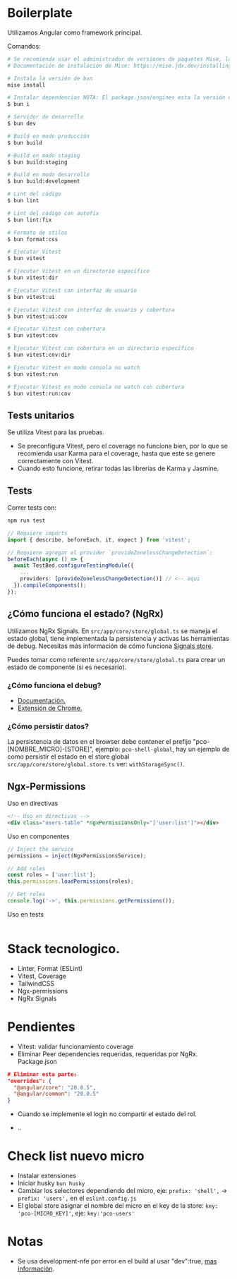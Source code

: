 # Boilerplate

Utilizamos Angular como framework principal.

Comandos:

```sh
# Se recomienda usar el administrador de versiones de paquetes Mise, la version esta en .mise.toml
# Documentación de instalacion de Mise: https://mise.jdx.dev/installing-mise.html#https-mise-run

# Instala la versión de bun
mise install

# Instalar dependencias NOTA: El package.json/engines esta la versión de node a utilizar.
$ bun i

# Servidor de desarrollo
$ bun dev

# Build en modo producción
$ bun build

# Build en modo staging
$ bun build:staging

# Build en modo desarrollo
$ bun build:development

# Lint del código
$ bun lint

# Lint del código con autofix
$ bun lint:fix

# Formato de stilos
$ bun format:css

# Ejecutar Vitest
$ bun vitest

# Ejecutar Vitest en un directorio específico
$ bun vitest:dir

# Ejecutar Vitest con interfaz de usuario
$ bun vitest:ui

# Ejecutar Vitest con interfaz de usuario y cobertura
$ bun vitest:ui:cov

# Ejecutar Vitest con cobertura
$ bun vitest:cov

# Ejecutar Vitest con cobertura en un directorio específico
$ bun vitest:cov:dir

# Ejecutar Vitest en modo consola no watch
$ bun vitest:run

# Ejecutar Vitest en modo consola no watch con cobertura
$ bun vitest:run:cov
```

## Tests unitarios

Se utiliza Vitest para las pruebas.

- Se preconfigura Vitest, pero el coverage no funciona bien, por lo que se recomienda usar Karma para el coverage, hasta que este se genere correctamente con Vitest.
- Cuando esto funcione, retirar todas las librerías de Karma y Jasmine.

## Tests

Correr tests con:

```bash
npm run test
```

```ts
// Requiere imports
import { describe, beforeEach, it, expect } from 'vitest';

// Requiere agregar el provider `provideZonelessChangeDetection`:
beforeEach(async () => {
  await TestBed.configureTestingModule({
    ...
    providers: [provideZonelessChangeDetection()] // <-- aqui
  }).compileComponents();
});
```

## ¿Cómo funciona el estado? (NgRx)

Utilizamos NgRx Signals. En `src/app/core/store/global.ts` se maneja el estado global, tiene implementada la persistencia y activas las herramientas de debug. Necesitas más información de cómo funciona [Signals store](https://ngrx.io/guide/signals/signal-store).

Puedes tomar como referente `src/app/core/store/global.ts` para crear un estado de componente (si es necesario).

### ¿Cómo funciona el debug?

- [Documentación.](https://ngrx-toolkit.angulararchitects.io/docs/with-devtools#disabling-devtools-in-production)
- [Extensión de Chrome.](https://chromewebstore.google.com/detail/redux-devtools/lmhkpmbekcpmknklioeibfkpmmfibljd)

### ¿Cómo persistir datos?

La persistencia de datos en el browser debe contener el prefijo "pco-[NOMBRE_MICRO]-[STORE]", ejemplo: `pco-shell-global`, hay un ejemplo de como persistir el estado en el store global `src/app/core/store/global.store.ts` ver: `withStorageSync()`.

## Ngx-Permissions

Uso en directivas

```html
<!-- Uso en directivas -->
<div class="users-table" *ngxPermissionsOnly="['user:list']"></div>
```

Uso en componentes

```ts
// Inject the service
permissions = inject(NgxPermissionsService);

// Add roles
const roles = ['user:list'];
this.permissions.loadPermissions(roles);

// Get roles
console.log('->', this.permissions.getPermissions());
```

Uso en tests

```ts

```

# Stack tecnologico.

- Linter, Format (ESLint)
- Vitest, Coverage
- TailwindCSS
- Ngx-permissions
- NgRx Signals

# Pendientes

- Vitest: validar funcionamiento coverage
- Eliminar Peer dependencies requeridas, requeridas por NgRx. Package.json

```json
# Eliminar esta parte:
"overrides": {
  "@angular/core": "20.0.5",
  "@angular/common": "20.0.5"
}
```

- Cuando se implemente el login no compartir el estado del rol.

- ..

# Check list nuevo micro

- Instalar extensiones
- Iniciar husky `bun husky`
- Cambiar los selectores dependiendo del micro, eje: `prefix: 'shell',` -> `prefix: 'users',` en el `eslint.config.js`
- El global store asignar el nombre del micro en el key de la store: `key: 'pco-[MICRO_KEY]'`, eje: `key:'pco-users'`

# Notas

- Se usa development-nfe por error en el build al usar "dev":true, [mas información](https://github.com/angular-architects/module-federation-plugin/issues/753).
